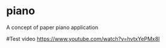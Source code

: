# piano
A concept of paper piano application

#Test video
https://www.youtube.com/watch?v=hvtxYePMx8I

